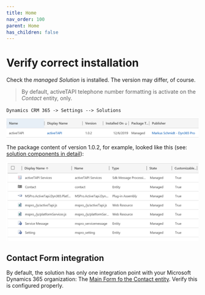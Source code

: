 ```yaml
---
title: Home
nav_order: 100
parent: Home
has_children: false
---
```

# Verify correct installation

Check the *managed Solution* is installed. The version may differ, of course. 

> By default, activeTAPI telephone number formatting is activate on the *Contact* entity, only. 

`Dynamics CRM 365 -> Settings --> Solutions`

![image-20191217144254538](verifySetupOnPremise.assets/image-20191217144254538.png)

The package content of version 1.0.2, for example, looked like this  (see: [solution components in detail](.\solution\content.md)):

![image-20191217144539707](verifySetupOnPremise.assets/image-20191217144539707.png)

## Contact Form integration

By default, the solution has only one integration point with your Microsoft Dynamics 365 organization: The [Main Form fo the Contact entity](solution\index.md). Verify this is configured properly.
